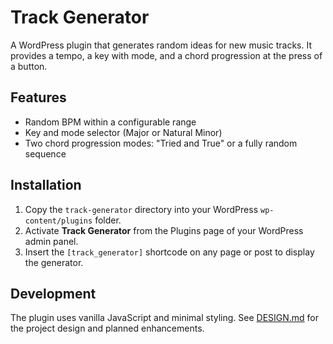 # Track Generator

A WordPress plugin that generates random ideas for new music tracks. It provides a tempo, a key with mode, and a chord progression at the press of a button.

## Features

- Random BPM within a configurable range
- Key and mode selector (Major or Natural Minor)
- Two chord progression modes: "Tried and True" or a fully random sequence

## Installation

1. Copy the `track-generator` directory into your WordPress `wp-content/plugins` folder.
2. Activate **Track Generator** from the Plugins page of your WordPress admin panel.
3. Insert the `[track_generator]` shortcode on any page or post to display the generator.

## Development

The plugin uses vanilla JavaScript and minimal styling. See [DESIGN.md](DESIGN.md) for the project design and planned enhancements.
